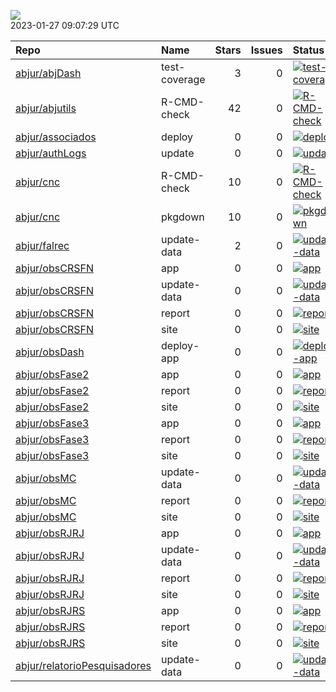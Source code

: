 ![](https://github.com/abjur/abjStatus/workflows/Render%20Status/badge.svg)  
2023-01-27 09:07:29 UTC

| Repo                                                                            | Name          |  Stars|  Issues| Status                                                                                                                                                                     |
|:--------------------------------------------------------------------------------|:--------------|------:|-------:|:---------------------------------------------------------------------------------------------------------------------------------------------------------------------------|
| [abjur/abjDash](https://github.com/abjur/abjDash)                               | test-coverage |      3|       0| [![test-coverage](https://github.com/abjur/abjDash/workflows/test-coverage/badge.svg)](https://github.com/abjur/abjDash/actions/runs/1930316364)                           |
| [abjur/abjutils](https://github.com/abjur/abjutils)                             | R-CMD-check   |     42|       0| [![R-CMD-check](https://github.com/abjur/abjutils/workflows/R-CMD-check/badge.svg)](https://github.com/abjur/abjutils/actions/runs/3961811675)                             |
| [abjur/associados](https://github.com/abjur/associados)                         | deploy        |      0|       0| [![deploy](https://github.com/abjur/associados/workflows/deploy/badge.svg)](https://github.com/abjur/associados/actions/runs/1989734689)                                   |
| [abjur/authLogs](https://github.com/abjur/authLogs)                             | update        |      0|       0| [![update](https://github.com/abjur/authLogs/workflows/update/badge.svg)](https://github.com/abjur/authLogs/actions/runs/4020975673)                                       |
| [abjur/cnc](https://github.com/abjur/cnc)                                       | R-CMD-check   |     10|       0| [![R-CMD-check](https://github.com/abjur/cnc/workflows/R-CMD-check/badge.svg)](https://github.com/abjur/cnc/actions/runs/2665598388)                                       |
| [abjur/cnc](https://github.com/abjur/cnc)                                       | pkgdown       |     10|       0| [![pkgdown](https://github.com/abjur/cnc/workflows/pkgdown/badge.svg)](https://github.com/abjur/cnc/actions/runs/2665598386)                                               |
| [abjur/falrec](https://github.com/abjur/falrec)                                 | update-data   |      2|       0| [![update-data](https://github.com/abjur/falrec/workflows/update-data/badge.svg)](https://github.com/abjur/falrec/actions/runs/3978368723)                                 |
| [abjur/obsCRSFN](https://github.com/abjur/obsCRSFN)                             | app           |      0|       0| [![app](https://github.com/abjur/obsCRSFN/workflows/app/badge.svg)](https://github.com/abjur/obsCRSFN/actions/runs/3275679243)                                             |
| [abjur/obsCRSFN](https://github.com/abjur/obsCRSFN)                             | update-data   |      0|       0| [![update-data](https://github.com/abjur/obsCRSFN/workflows/update-data/badge.svg)](https://github.com/abjur/obsCRSFN/actions/runs/3275872863)                             |
| [abjur/obsCRSFN](https://github.com/abjur/obsCRSFN)                             | report        |      0|       0| [![report](https://github.com/abjur/obsCRSFN/workflows/report/badge.svg)](https://github.com/abjur/obsCRSFN/actions/runs/3276257936)                                       |
| [abjur/obsCRSFN](https://github.com/abjur/obsCRSFN)                             | site          |      0|       0| [![site](https://github.com/abjur/obsCRSFN/workflows/site/badge.svg)](https://github.com/abjur/obsCRSFN/actions/runs/3473830519)                                           |
| [abjur/obsDash](https://github.com/abjur/obsDash)                               | deploy-app    |      0|       0| [![deploy-app](https://github.com/abjur/obsDash/workflows/deploy-app/badge.svg)](https://github.com/abjur/obsDash/actions/runs/3980892643)                                 |
| [abjur/obsFase2](https://github.com/abjur/obsFase2)                             | app           |      0|       0| [![app](https://github.com/abjur/obsFase2/workflows/app/badge.svg)](https://github.com/abjur/obsFase2/actions/runs/2652390783)                                             |
| [abjur/obsFase2](https://github.com/abjur/obsFase2)                             | report        |      0|       0| [![report](https://github.com/abjur/obsFase2/workflows/report/badge.svg)](https://github.com/abjur/obsFase2/actions/runs/3962015486)                                       |
| [abjur/obsFase2](https://github.com/abjur/obsFase2)                             | site          |      0|       0| [![site](https://github.com/abjur/obsFase2/workflows/site/badge.svg)](https://github.com/abjur/obsFase2/actions/runs/3945338845)                                           |
| [abjur/obsFase3](https://github.com/abjur/obsFase3)                             | app           |      0|       0| [![app](https://github.com/abjur/obsFase3/workflows/app/badge.svg)](https://github.com/abjur/obsFase3/actions/runs/2186616925)                                             |
| [abjur/obsFase3](https://github.com/abjur/obsFase3)                             | report        |      0|       0| [![report](https://github.com/abjur/obsFase3/workflows/report/badge.svg)](https://github.com/abjur/obsFase3/actions/runs/3276719437)                                       |
| [abjur/obsFase3](https://github.com/abjur/obsFase3)                             | site          |      0|       0| [![site](https://github.com/abjur/obsFase3/workflows/site/badge.svg)](https://github.com/abjur/obsFase3/actions/runs/2340253444)                                           |
| [abjur/obsMC](https://github.com/abjur/obsMC)                                   | update-data   |      0|       0| [![update-data](https://github.com/abjur/obsMC/workflows/update-data/badge.svg)](https://github.com/abjur/obsMC/actions/runs/3815327795)                                   |
| [abjur/obsMC](https://github.com/abjur/obsMC)                                   | report        |      0|       0| [![report](https://github.com/abjur/obsMC/workflows/report/badge.svg)](https://github.com/abjur/obsMC/actions/runs/3912668378)                                             |
| [abjur/obsMC](https://github.com/abjur/obsMC)                                   | site          |      0|       0| [![site](https://github.com/abjur/obsMC/workflows/site/badge.svg)](https://github.com/abjur/obsMC/actions/runs/3911354990)                                                 |
| [abjur/obsRJRJ](https://github.com/abjur/obsRJRJ)                               | app           |      0|       0| [![app](https://github.com/abjur/obsRJRJ/workflows/app/badge.svg)](https://github.com/abjur/obsRJRJ/actions/runs/2616460610)                                               |
| [abjur/obsRJRJ](https://github.com/abjur/obsRJRJ)                               | update-data   |      0|       0| [![update-data](https://github.com/abjur/obsRJRJ/workflows/update-data/badge.svg)](https://github.com/abjur/obsRJRJ/actions/runs/2665338147)                               |
| [abjur/obsRJRJ](https://github.com/abjur/obsRJRJ)                               | report        |      0|       0| [![report](https://github.com/abjur/obsRJRJ/workflows/report/badge.svg)](https://github.com/abjur/obsRJRJ/actions/runs/2617599128)                                         |
| [abjur/obsRJRJ](https://github.com/abjur/obsRJRJ)                               | site          |      0|       0| [![site](https://github.com/abjur/obsRJRJ/workflows/site/badge.svg)](https://github.com/abjur/obsRJRJ/actions/runs/2693253086)                                             |
| [abjur/obsRJRS](https://github.com/abjur/obsRJRS)                               | app           |      0|       0| [![app](https://github.com/abjur/obsRJRS/workflows/app/badge.svg)](https://github.com/abjur/obsRJRS/actions/runs/2455247164)                                               |
| [abjur/obsRJRS](https://github.com/abjur/obsRJRS)                               | report        |      0|       0| [![report](https://github.com/abjur/obsRJRS/workflows/report/badge.svg)](https://github.com/abjur/obsRJRS/actions/runs/2912378454)                                         |
| [abjur/obsRJRS](https://github.com/abjur/obsRJRS)                               | site          |      0|       0| [![site](https://github.com/abjur/obsRJRS/workflows/site/badge.svg)](https://github.com/abjur/obsRJRS/actions/runs/2912329985)                                             |
| [abjur/relatorioPesquisadores](https://github.com/abjur/relatorioPesquisadores) | update-data   |      0|       0| [![update-data](https://github.com/abjur/relatorioPesquisadores/workflows/update-data/badge.svg)](https://github.com/abjur/relatorioPesquisadores/actions/runs/3984413655) |
